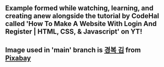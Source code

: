 ## Example formed while watching, learning, and creating anew alongside the tutorial by CodeHal called 'How To Make A Website With Login And Register | HTML, CSS, & Javascript' on YT! 

## Image used in 'main' branch is <a href="https://pixabay.com/users/김경복-15418216/?utm_source=link-attribution&utm_medium=referral&utm_campaign=image&utm_content=5741708">경복 김</a> from <a href="https://pixabay.com//?utm_source=link-attribution&utm_medium=referral&utm_campaign=image&utm_content=5741708">Pixabay</a>
